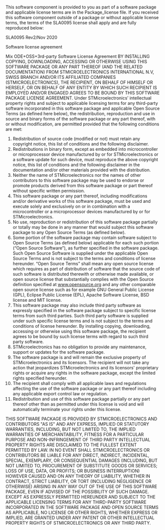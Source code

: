 This software component is provided to you as part of a software package and
applicable license terms are in the Package_license file. If you received this
software component outside of a package or without applicable license terms,
the terms of the SLA0095 license shall apply and are fully reproduced below:

SLA0095 Rev2/Nov 2020

Software license agreement

Mix ODE+OSS+3rd-party Software License Agreement
BY INSTALLING COPYING, DOWNLOADING, ACCESSING OR OTHERWISE USING THIS SOFTWARE PACKAGE OR ANY
PART THEREOF (AND THE RELATED DOCUMENTATION) FROM STMICROELECTRONICS INTERNATIONAL N.V, SWISS
BRANCH AND/OR ITS AFFILIATED COMPANIES (STMICROELECTRONICS), THE RECIPIENT, ON BEHALF OF HIMSELF
OR HERSELF, OR ON BEHALF OF ANY ENTITY BY WHICH SUCH RECIPIENT IS EMPLOYED AND/OR ENGAGED
AGREES TO BE BOUND BY THIS SOFTWARE PACKAGE LICENSE AGREEMENT.
Under STMicroelectronics’ intellectual property rights and subject to applicable licensing terms for
any third-party software
incorporated in this software package and applicable Open Source Terms (as defined here below), the
redistribution,
reproduction and use in source and binary forms of the software package or any part thereof, with or
without modification,
are permitted provided that the following conditions are met:

1. Redistribution of source code (modified or not) must retain any copyright notice, this list of
   conditions and the following
   disclaimer.
2. Redistributions in binary form, except as embedded into microcontroller or microprocessor device
   manufactured by or for
   STMicroelectronics or a software update for such device, must reproduce the above copyright
   notice, this list of conditions
   and the following disclaimer in the documentation and/or other materials provided with the
   distribution.
3. Neither the name of STMicroelectronics nor the names of other contributors to this software
   package may be used to
   endorse or promote products derived from this software package or part thereof without specific
   written permission.
4. This software package or any part thereof, including modifications and/or derivative works of
   this software package, must
   be used and execute solely and exclusively on or in combination with a microcontroller or a
   microprocessor devices
   manufactured by or for STMicroelectronics.
5. No use, reproduction or redistribution of this software package partially or totally may be done
   in any manner that would
   subject this software package to any Open Source Terms (as defined below).
6. Some portion of the software package may contain software subject to Open Source Terms (as
   defined below) applicable
   for each such portion (“Open Source Software”), as further specified in the software package.
   Such Open Source Software
   is supplied under the applicable Open Source Terms and is not subject to the terms and conditions
   of license hereunder.
   “Open Source Terms” shall mean any open source license which requires as part of distribution of
   software that the
   source code of such software is distributed therewith or otherwise made available, or open source
   license that substantially
   complies with the Open Source definition specified at www.opensource.org and any other comparable
   open source license
   such as for example GNU General Public License (GPL), Eclipse Public License (EPL), Apache
   Software License, BSD
   license and MIT license.
7. This software package may also include third party software as expressly specified in the
   software package subject to
   specific license terms from such third parties. Such third party software is supplied under such
   specific license terms and
   is not subject to the terms and conditions of license hereunder. By installing copying,
   downloading, accessing or otherwise
   using this software package, the recipient agrees to be bound by such license terms with regard
   to such third party
   software.
8. STMicroelectronics has no obligation to provide any maintenance, support or updates for the
   software package.
9. The software package is and will remain the exclusive property of STMicroelectronics and its
   licensors. The recipient will
   not take any action that jeopardizes STMicroelectronics and its licensors' proprietary rights or
   acquire any rights in the
   software package, except the limited rights specified hereunder.
10. The recipient shall comply with all applicable laws and regulations affecting the use of the
    software package or any part
    thereof including any applicable export control law or regulation.
11. Redistribution and use of this software package partially or any part thereof other than as
    permitted under this license is
    void and will automatically terminate your rights under this license.

THIS SOFTWARE PACKAGE IS PROVIDED BY STMICROELECTRONICS AND CONTRIBUTORS "AS IS" AND ANY
EXPRESS, IMPLIED OR STATUTORY WARRANTIES, INCLUDING, BUT NOT LIMITED TO, THE IMPLIED WARRANTIES
OF MERCHANTABILITY, FITNESS FOR A PARTICULAR PURPOSE AND NON-INFRINGEMENT OF THIRD PARTY
INTELLECTUAL PROPERTY RIGHTS ARE DISCLAIMED TO THE FULLEST EXTENT PERMITTED BY LAW. IN NO EVENT
SHALL STMICROELECTRONICS OR CONTRIBUTORS BE LIABLE FOR ANY DIRECT, INDIRECT, INCIDENTAL, SPECIAL,
EXEMPLARY, OR CONSEQUENTIAL DAMAGES (INCLUDING, BUT NOT LIMITED TO, PROCUREMENT OF SUBSTITUTE
GOODS OR SERVICES; LOSS OF USE, DATA, OR PROFITS; OR BUSINESS INTERRUPTION) HOWEVER CAUSED AND
ON ANY THEORY OF LIABILITY, WHETHER IN CONTRACT, STRICT LIABILITY, OR TORT (INCLUDING NEGLIGENCE OR
OTHERWISE) ARISING IN ANY WAY OUT OF THE USE OF THIS SOFTWARE PACKAGE, EVEN IF ADVISED OF THE
POSSIBILITY OF SUCH DAMAGE.
EXCEPT AS EXPRESSLY PERMITTED HEREUNDER AND SUBJECT TO THE APPLICABLE LICENSING TERMS FOR
ANY THIRD-PARTY SOFTWARE INCORPORATED IN THE SOFTWARE PACKAGE AND OPEN SOURCE TERMS AS
APPLICABLE, NO LICENSE OR OTHER RIGHTS, WHETHER EXPRESS OR IMPLIED, ARE GRANTED UNDER ANY
PATENT OR OTHER INTELLECTUAL PROPERTY RIGHTS OF STMICROELECTRONICS OR ANY THIRD PARTY.

